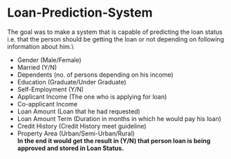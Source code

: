# Loan-Prediction-System
The goal was to make a system that is capable of predicting the loan status i.e. that the person should be getting the loan or not
depending on following information about him.\
  - Gender (Male/Female)
  - Married (Y/N)
  - Dependents (no. of persons depending on his income)
  - Education (Graduate/Under Graduate)
  - Self-Employment (Y/N)
  - Applicant Income (The one who is applying for loan)
  - Co-applicant Income
  - Loan Amount (Loan that he had requested)
  - Loan Amount Term (Duration in months in which he would pay his loan)
  - Credit History (Credit History meet guideline)
  - Property Area (Urban/Semi-Urban/Rural)\
**In the end it would get the result in (Y/N) that person loan is being approved and stored in Loan Status.**

